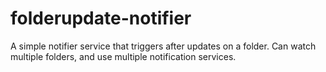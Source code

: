 # folderupdate-notifier
A simple notifier service that triggers after updates on a folder. Can watch multiple folders, and use multiple notification services.

